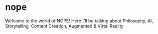 # nope

Welcome to the world of NOPE!
Here I'll be talking about Philosophy, AI, Storytelling, Content Creation, Augmented & Virtal Reality
